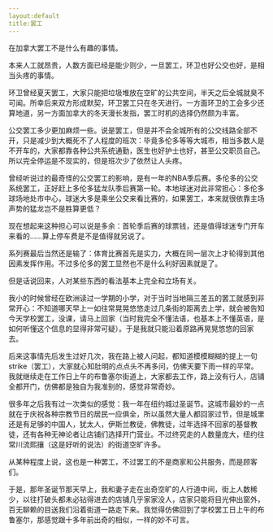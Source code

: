 ```yaml
---
layout:default
title:罢工
---
```


在加拿大罢工不是什么有趣的事情。

本来人工就昂贵，人数方面已经是能少则少，一旦罢工，环卫也好公交也好，是相当头疼的事情。

环卫曾经夏天罢工，大家只能把垃圾堆放在空旷的公共空间，半天之后全城就臭不可闻。所幸后来双方形成默契，环卫罢工只在冬天进行。一方面环卫的工会多少还算地道，另一方面加拿大的冬天漫长发指，罢工时机的选择仍然颇为丰富。

公交罢工多少更加麻烦一些。说是罢工，但是并不会全城所有的公交线路全部不开，只是减少到大概死不了人程度的班次：毕竟多伦多等等大城市，相当多数人是不开车的，大家都靠各种公共系统通勤，医生也好护士也好，甚至公交职员自己。所以完全停运是不现实的，但是班次少了依然让人头疼。

曾经听说过的最奇怪的公交罢工的影响，是有一年的NBA季后赛。多伦多的公交系统罢工，正好赶上多伦多猛龙队季后赛第一轮。本地球迷对此非常担心：多伦多球场地处市中心，球迷大多是乘坐公交来看比赛的，如果罢工，本来就很依靠主场声势的猛龙岂不是胜算更低？

现在想起来这种担心可以说是多余：首轮季后赛的球票钱，还是值得球迷专门开车来看的……算上停车费是不是值得就另说了。

系列赛最后当然还是输了：体育比赛首先是实力，大概在同一层次上才轮得到其他因素发挥作用。不过多伦多的罢工显然也不是什么利好因素就是了。

但是话说回来，人对某些东西的看法基本上完全和立场有关。

我小的时候曾经在欧洲读过一学期的小学，对于当时当地隔三差五的罢工就感到非常开心：不知道哪天早上一如往常晃晃悠悠走过几条街的距离去上学，就会被告知今天学校罢工，没课，请马上回家（当时我完全不懂法语，也基本上不懂英语，是如何听懂这个信息的显得非常可疑）。于是我就只能沿着原路再晃晃悠悠的回家去。

后来这事情先后发生过好几次，我在路上被人问起，都知道模模糊糊的提上一句strike（罢工），大家就心知肚明的点点头不再多问，仿佛天要下雨一样的平常。我就继续走在工作日上午的布鲁塞尔街道上，大家都去工作，路上没有行人，店铺全都开门，仿佛都是独自为我准别的，感觉非常奇妙。

很多年之后我有过一次类似的感觉：我一年在纽约城过圣诞节。这城市最妙的一点就在于庆祝各种宗教节日的居民一应俱全，所以虽然大量人都回家过节，但是城里还是有足够的中国人，犹太人，伊斯兰教徒，佛教徒，过年选择不回家的基督教徒，还有各种无神论者让店铺们选择开门营业。不过终究走的人数量庞大，纽约往常川流熙攘（这是好听的说法）的街道空旷许多。

从某种程度上说，这也是一种罢工，不过罢工的不是商家和公共服务，而是顾客们。

于是，那年圣诞节那天早上，我和妻子走在出奇空旷的人行道中间，街上人数稀少，以往打破头都未必钻得进去的店铺几乎家家没人，店家只能将目光伸出窗外，百无聊赖的目送我们沿着街道一路走下来。我觉得仿佛回到了学校罢工日上午的布鲁塞尔，那感觉跟十多年前出奇的相似，一样的妙不可言。
